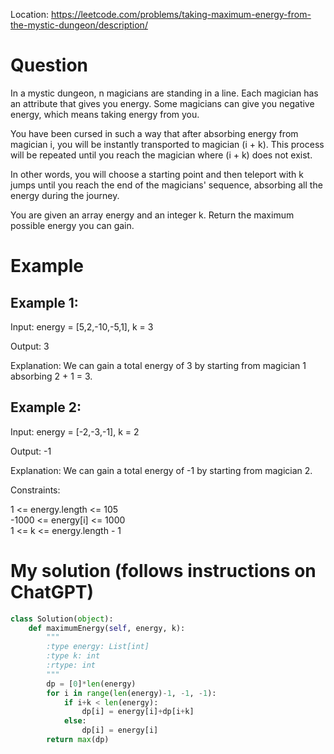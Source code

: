 Location: https://leetcode.com/problems/taking-maximum-energy-from-the-mystic-dungeon/description/
# Question
In a mystic dungeon, n magicians are standing in a line. Each magician has an attribute that gives you energy. Some magicians can give you negative energy, which means taking energy from you.

You have been cursed in such a way that after absorbing energy from magician i, you will be instantly transported to magician (i + k). This process will be repeated until you reach the magician where (i + k) does not exist.

In other words, you will choose a starting point and then teleport with k jumps until you reach the end of the magicians' sequence, absorbing all the energy during the journey.

You are given an array energy and an integer k. Return the maximum possible energy you can gain.
 
# Example

## Example 1:

Input: energy = [5,2,-10,-5,1], k = 3

Output: 3

Explanation: We can gain a total energy of 3 by starting from magician 1 absorbing 2 + 1 = 3.

## Example 2:

Input: energy = [-2,-3,-1], k = 2

Output: -1

Explanation: We can gain a total energy of -1 by starting from magician 2.

Constraints:

1 <= energy.length <= 105\
-1000 <= energy[i] <= 1000\
1 <= k <= energy.length - 1
 

# My solution (follows instructions on ChatGPT)
```python
class Solution(object):
    def maximumEnergy(self, energy, k):
        """
        :type energy: List[int]
        :type k: int
        :rtype: int
        """
        dp = [0]*len(energy)
        for i in range(len(energy)-1, -1, -1):
            if i+k < len(energy):
                dp[i] = energy[i]+dp[i+k]
            else:
                dp[i] = energy[i]
        return max(dp)
        
```

